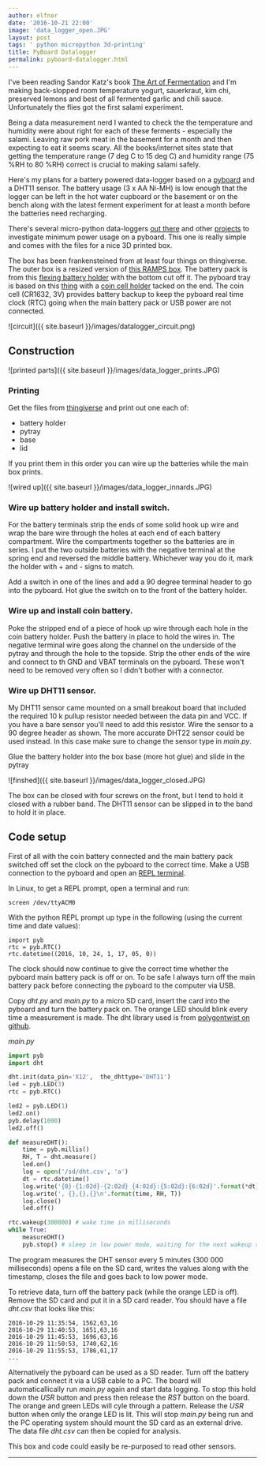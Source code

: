```yaml
---
author: elfnor
date: '2016-10-21 22:00'
image: 'data_logger_open.JPG'
layout: post
tags: ' python micropython 3d-printing'
title: PyBoard Datalogger
permalink: pyboard-datalogger.html
---
```


I\'ve been reading Sandor Katz\'s book [The Art of Fermentation](http://www.wildfermentation.com/the-art-of-fermentation/) and I\'m making back-slopped room temperature yogurt, sauerkraut, kim chi, preserved lemons and best of all fermented garlic and chili sauce. Unfortunately the flies got the first salami experiment.

Being a data measurement nerd I wanted to check the the temperature and humidity were about right for each of these ferments - especially the salami. Leaving raw pork meat in the basement for a month and then expecting to eat it seems scary. All the books/internet sites state that getting the temperature range (7 deg C to 15 deg C) and humidity range (75 %RH to 80 %RH) correct is crucial to making salami safely.

Here\'s my plans for a battery powered data-logger based on a [pyboard](https://store.micropython.org/#/store) and a DHT11 sensor. The battery usage (3 x AA Ni-MH) is low enough that the logger can be left in the hot water cupboard or the basement or on the bench along with the latest ferment experiment for at least a month before the batteries need recharging.

There\'s several micro-python data-loggers [out there](http://wiki.micropython.org/SDdatalogger) and other [projects](https://github.com/peterhinch/micropython-micropower) to investigate minimum power usage on a pyboard. This one is really simple and comes with the files for a nice 3D printed box.

The box has been frankensteined from at least four things on thingiverse. The outer box is a resized version of [this RAMPS box](http://www.thingiverse.com/make:75833). The battery pack is from this [flexing battery holder](http://www.thingiverse.com/thing:456900) with the bottom cut off it. The pyboard tray is based on this [thing](http://www.thingiverse.com/thing:1373291) with a [coin cell holder](http://www.thingiverse.com/thing:267438) tacked on the end. The coin cell (CR1632, 3V) provides battery backup to keep the pyboard real time clock (RTC) going when the main battery pack or USB power are not connected.

![circuit]({{ site.baseurl }}/images/datalogger_circuit.png)

## Construction

![printed parts]({{ site.baseurl }}/images/data_logger_prints.JPG)

### Printing

Get the files from [thingiverse](http://www.thingiverse.com/thing:1857224) and print out one each of:

-   battery holder
-   pytray
-   base
-   lid

If you print them in this order you can wire up the batteries while the main box prints.

![wired up]({{ site.baseurl }}/images/data_logger_innards.JPG)

### Wire up battery holder and install switch.

For the battery terminals strip the ends of some solid hook up wire and wrap the bare wire through the holes at each end of each battery compartment. Wire the compartments together so the batteries are in series. I put the two outside batteries with the negative terminal at the spring end and reversed the middle battery. Whichever way you do it, mark the holder with + and - signs to match.

Add a switch in one of the lines and add a 90 degree terminal header to go into the pyboard. Hot glue the switch on to the front of the battery holder.

### Wire up and install coin battery.

Poke the stripped end of a piece of hook up wire through each hole in the coin battery holder. Push the battery in place to hold the wires in. The negative terminal wire goes along the channel on the underside of the pytray and through the hole to the topside. Strip the other ends of the wire and connect to th GND and VBAT terminals on the pyboard. These won\'t need to be removed very often so I didn\'t bother with a connector.

### Wire up DHT11 sensor.

My DHT11 sensor came mounted on a small breakout board that included the required 10 k pullup resistor needed between the data pin and VCC. If you have a bare sensor you\'ll need to add this resistor. Wire the sensor to a 90 degree header as shown. The more accurate DHT22 sensor could be used instead. In this case make sure to change the sensor type in *main.py*.

Glue the battery holder into the box base (more hot glue) and slide in the pytray

![finshed]({{ site.baseurl }}/images/data_logger_closed.JPG)

The box can be closed with four screws on the front, but I tend to hold it closed with a rubber band. The DHT11 sensor can be slipped in to the band to hold it in place.

## Code setup

First of all with the coin battery connected and the main battery pack switched off set the clock on the pyboard to the correct time. Make a USB connection to the pyboard and open an [REPL terminal](http://docs.micropython.org/en/latest/pyboard/pyboard/tutorial/repl.html).

In Linux, to get a REPL prompt, open a terminal and run:

    screen /dev/ttyACM0

With the python REPL prompt up type in the following (using the current time and date values):

    import pyb
    rtc = pyb.RTC()
    rtc.datetime((2016, 10, 24, 1, 17, 05, 0)) 

The clock should now continue to give the correct time whether the pyboard main battery pack is off or on. To be safe I always turn off the main battery pack before connecting the pyboard to the computer via USB.

Copy *dht.py* and *main.py* to a micro SD card, insert the card into the pyboard and turn the battery pack on. The orange LED should blink every time a measurement is made. The dht library used is from [polygontwist on github](https://github.com/polygontwist/uPython-DHT22).

*main.py*

```python
import pyb
import dht

dht.init(data_pin='X12',  the_dhttype='DHT11')
led = pyb.LED(3)
rtc = pyb.RTC()

led2 = pyb.LED(1)
led2.on()
pyb.delay(1000)
led2.off()

def measureDHT():
    time = pyb.millis()                            
    RH, T = dht.measure()
    led.on()
    log = open('/sd/dht.csv', 'a')
    dt = rtc.datetime()
    log.write('{0}-{1:02d}-{2:02d} {4:02d}:{5:02d}:{6:02d}'.format(*dt))
    log.write(', {},{},{}\n'.format(time, RH, T))
    log.close() 
    led.off()

rtc.wakeup(300000) # wake time in milliseconds
while True:
    measureDHT()
    pyb.stop() # sleep in low power mode, waiting for the next wakeup trigger
```

The program measures the DHT sensor every 5 minutes (300 000 milliseconds) opens a file on the SD card, writes the values along with the timestamp, closes the file and goes back to low power mode.

To retrieve data, turn off the battery pack (while the orange LED is off). Remove the SD card and put it in a SD card reader. You should have a file *dht.csv* that looks like this:

    2016-10-29 11:35:54, 1562,63,16
    2016-10-29 11:40:53, 1651,63,16
    2016-10-29 11:45:53, 1696,63,16
    2016-10-29 11:50:53, 1740,62,16
    2016-10-29 11:55:53, 1786,61,17
    ...

Alternatively the pyboard can be used as a SD reader. Turn off the battery pack and connect it via a USB cable to a PC. The board will automaticallically run *main.py* again and start data logging. To stop this hold down the *USR* button and press then release the *RST* button on the board. The orange and green LEDs will cyle through a pattern. Release the *USR* button when only the orange LED is lit. This will stop *main.py* being run and the PC operating system should mount the SD card as an external drive. The data file *dht.csv* can then be copied for analysis.

This box and code could easily be re-purposed to read other sensors.

------------------------------------------------------------------------

